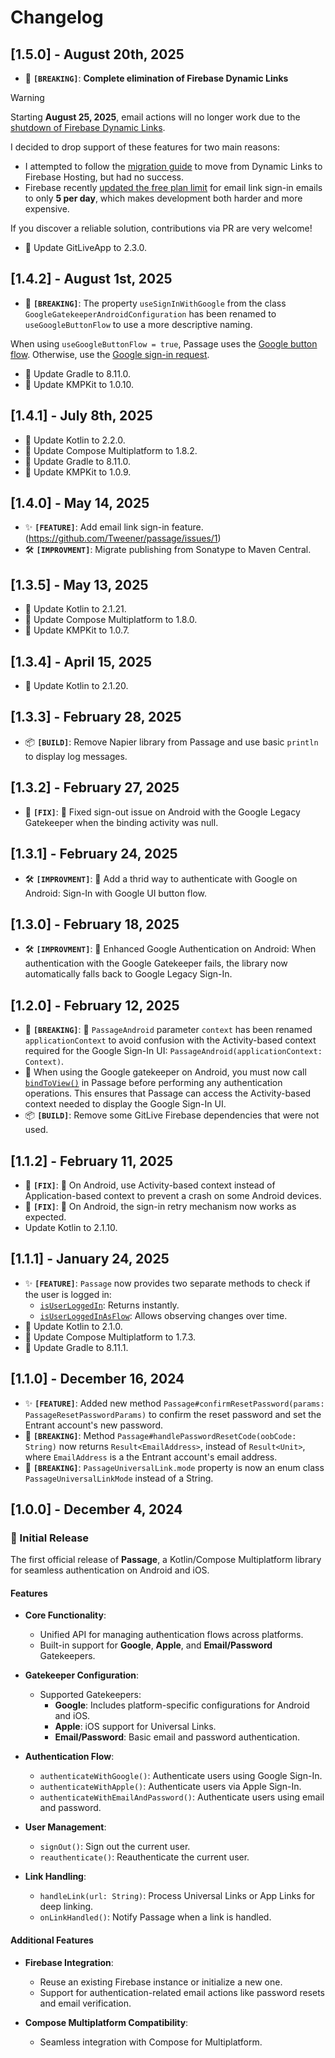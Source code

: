 
# Changelog

## [1.5.0] - August 20th, 2025
- 🚨 **`[BREAKING]`**: **Complete elimination of Firebase Dynamic Links**
> [!WARNING]  
> Starting **August 25, 2025**, email actions will no longer work due to the [shutdown of Firebase Dynamic Links](https://firebase.google.com/support/dynamic-links-faq).  
>   
> I decided to drop support of these features for two main reasons:  
> - I attempted to follow the [migration guide](https://firebase.google.com/docs/auth/android/email-link-migration) to move from Dynamic Links to Firebase Hosting, but had no success.  
> - Firebase recently [updated the free plan limit](https://firebase.google.com/docs/auth/limits#email_sending_limits) for email link sign-in emails to only **5 per day**, which makes development both harder and more expensive.  
>   
> If you discover a reliable solution, contributions via PR are very welcome!

- 🔄 Update GitLiveApp to 2.3.0.

## [1.4.2] - August 1st, 2025
- 🚨 **`[BREAKING]`**: The property `useSignInWithGoogle` from the class `GoogleGatekeeperAndroidConfiguration` has been renamed to `useGoogleButtonFlow` to use a more descriptive naming.

When using `useGoogleButtonFlow = true`, Passage uses the [Google button flow](https://developer.android.com/identity/sign-in/credential-manager-siwg#trigger-siwg). Otherwise, use the [Google sign-in request](https://developer.android.com/identity/sign-in/credential-manager-siwg#instantiate-google).
- 🔄 Update Gradle to 8.11.0.
- 🔄 Update KMPKit to 1.0.10.
 
## [1.4.1] - July 8th, 2025
- 🔄 Update Kotlin to 2.2.0.
- 🔄 Update Compose Multiplatform to 1.8.2.
- 🔄 Update Gradle to 8.11.0.
- 🔄 Update KMPKit to 1.0.9.
 
## [1.4.0] - May 14, 2025
- ✨ **`[FEATURE]`**: Add email link sign-in feature. (https://github.com/Tweener/passage/issues/1)
- 🛠 **`[IMPROVMENT]`**: Migrate publishing from Sonatype to Maven Central.

## [1.3.5] - May 13, 2025
- 🔄 Update Kotlin to 2.1.21.
- 🔄 Update Compose Multiplatform to 1.8.0.
- 🔄 Update KMPKit to 1.0.7.

## [1.3.4] - April 15, 2025
- 🔄 Update Kotlin to 2.1.20.

## [1.3.3] - February 28, 2025
- 📦 **`[BUILD]`**: Remove Napier library from Passage and use basic `println` to display log messages.

## [1.3.2] - February 27, 2025
- 🐛 **`[FIX]`**: 🤖 Fixed sign-out issue on Android with the Google Legacy Gatekeeper when the binding activity was null.

## [1.3.1] - February 24, 2025
- 🛠 **`[IMPROVMENT]`**: 🤖 Add a thrid way to authenticate with Google on Android: Sign-In with Google UI button flow.

## [1.3.0] - February 18, 2025
- 🛠 **`[IMPROVMENT]`**: 🤖 Enhanced Google Authentication on Android: When authentication with the Google Gatekeeper fails, the library now automatically falls back to Google Legacy Sign-In.

## [1.2.0] - February 12, 2025
- 🚨 **`[BREAKING]`**: 🤖 `PassageAndroid` parameter `context` has been renamed `applicationContext` to avoid confusion with the Activity-based context required for the Google Sign-In UI: `PassageAndroid(applicationContext: Context)`.
- 🤖 When using the Google gatekeeper on Android, you must now call [`bindToView()`](https://github.com/Tweener/passage/blob/main/passage/src/commonMain/kotlin/com/tweener/passage/Passage.kt#L107) in Passage before performing any authentication operations. This ensures that Passage can access the Activity-based context needed to display the Google Sign-In UI.
- 📦 **`[BUILD]`**: Remove some GitLive Firebase dependencies that were not used.

## [1.1.2] - February 11, 2025
- 🐛 **`[FIX]`**: 🤖 On Android, use Activity-based context instead of Application-based context to prevent a crash on some Android devices.
- 🐛 **`[FIX]`**: 🤖 On Android, the sign-in retry mechanism now works as expected.
- Update Kotlin to 2.1.10.

## [1.1.1] - January 24, 2025
- ✨ **`[FEATURE]`**: `Passage` now provides two separate methods to check if the user is logged in:
  - [`isUserLoggedIn`](https://github.com/Tweener/passage/blob/main/passage/src/commonMain/kotlin/com/tweener/passage/Passage.kt#L128): Returns instantly.
  - [`isUserLoggedInAsFlow`](https://github.com/Tweener/passage/blob/main/passage/src/commonMain/kotlin/com/tweener/passage/Passage.kt#L136): Allows observing changes over time.
- 🔄 Update Kotlin to 2.1.0.
- 🔄 Update Compose Multiplatform to 1.7.3.
- 🔄 Update Gradle to 8.11.1.

## [1.1.0] - December 16, 2024
- ✨ **`[FEATURE]`**: Added new method `Passage#confirmResetPassword(params: PassageResetPasswordParams)` to confirm the reset password and set the Entrant account's new password.
- 🚨 **`[BREAKING]`**: Method `Passage#handlePasswordResetCode(oobCode: String)` now returns `Result<EmailAddress>`, instead of `Result<Unit>`, where `EmailAddress` is a the Entrant account's email address.
- 🚨 **`[BREAKING]`**: `PassageUniversalLink.mode` property is now an enum class `PassageUniversalLinkMode` instead of a String.

## [1.0.0] - December 4, 2024

### 🚀 Initial Release

The first official release of **Passage**, a Kotlin/Compose Multiplatform library for seamless authentication on Android and iOS.

#### Features
- **Core Functionality**:
  - Unified API for managing authentication flows across platforms.
  - Built-in support for **Google**, **Apple**, and **Email/Password** Gatekeepers.

- **Gatekeeper Configuration**:
  - Supported Gatekeepers:
    - **Google**: Includes platform-specific configurations for Android and iOS.
    - **Apple**: iOS support for Universal Links.
    - **Email/Password**: Basic email and password authentication.

- **Authentication Flow**:
  - `authenticateWithGoogle()`: Authenticate users using Google Sign-In.
  - `authenticateWithApple()`: Authenticate users via Apple Sign-In.
  - `authenticateWithEmailAndPassword()`: Authenticate users using email and password.

- **User Management**:
  - `signOut()`: Sign out the current user.
  - `reauthenticate()`: Reauthenticate the current user.

- **Link Handling**:
  - `handleLink(url: String)`: Process Universal Links or App Links for deep linking.
  - `onLinkHandled()`: Notify Passage when a link is handled.

#### Additional Features
- **Firebase Integration**:
  - Reuse an existing Firebase instance or initialize a new one.
  - Support for authentication-related email actions like password resets and email verification.

- **Compose Multiplatform Compatibility**:
  - Seamless integration with Compose for Multiplatform.

